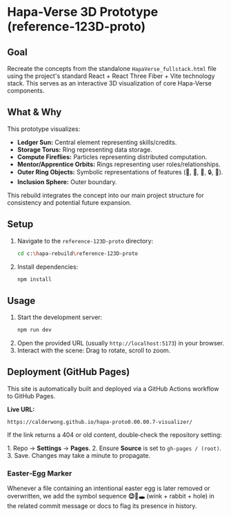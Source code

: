 # Hapa-Verse 3D Prototype (reference-123D-proto)

## Goal

Recreate the concepts from the standalone `HapaVerse_fullstack.html` file using the project's standard React + React Three Fiber + Vite technology stack. This serves as an interactive 3D visualization of core Hapa-Verse components.

## What & Why

This prototype visualizes:

*   **Ledger Sun:** Central element representing skills/credits.
*   **Storage Torus:** Ring representing data storage.
*   **Compute Fireflies:** Particles representing distributed computation.
*   **Mentor/Apprentice Orbits:** Rings representing user roles/relationships.
*   **Outer Ring Objects:** Symbolic representations of features (🍌, 💠, 🏪, 🔒, 👑).
*   **Inclusion Sphere:** Outer boundary.

This rebuild integrates the concept into our main project structure for consistency and potential future expansion.

## Setup

1.  Navigate to the `reference-123D-proto` directory:
    ```bash
    cd c:\hapa-rebuild\reference-123D-proto
    ```
2.  Install dependencies:
    ```bash
    npm install
    ```

## Usage

1.  Start the development server:
    ```bash
    npm run dev
    ```
2.  Open the provided URL (usually `http://localhost:5173`) in your browser.
3.  Interact with the scene: Drag to rotate, scroll to zoom.

## Deployment (GitHub Pages)

This site is automatically built and deployed via a GitHub Actions workflow to GitHub Pages.

**Live URL:**

```
https://calderwong.github.io/hapa-proto0.00.00.7-visualizer/
```

If the link returns a 404 or old content, double‑check the repository setting:

1. Repo → **Settings** → **Pages**.
2. Ensure **Source** is set to `gh-pages / (root)`.
3. Save. Changes may take a minute to propagate.

### Easter‑Egg Marker

Whenever a file containing an intentional easter egg is later removed or overwritten, we add the symbol sequence **😉🐇🕳️** (wink + rabbit + hole) in the related commit message or docs to flag its presence in history.
